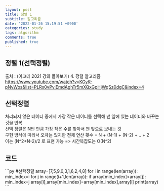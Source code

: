 ```yaml
---
layout: post
title: 정렬 1
subtitle: 알고리즘
date: '2022-01-26 15:19:51 +0900'
categories: study
tags: algorithm
comments: true
published: true
---
```

## 정렬 1(선택정렬)
출처 : (이코테 2021 강의 몰아보기) 4. 정렬 알고리즘 <br>
<a href="https://www.youtube.com/watch?v=KGyK-pNvWos&list=PLRx0vPvlEmdAghTr5mXQxGpHjWqSz0dgC&index=4">https://www.youtube.com/watch?v=KGyK-pNvWos&list=PLRx0vPvlEmdAghTr5mXQxGpHjWqSz0dgC&index=4</a><br>
<h2>선택정렬</h2>
처리되지 않은 데이터 중에서 가장 작은 데이터를 선택해 맨 앞에 있는 데이터와 바꾸는 것을 반복<br>
선택 정렬은 N번 만큼 가장 작은 수를 찾아서 맨 앞으로 보내는 것<br>
구현 방식에 따라서 오차는 있지만 전체 연산 횟수 = N + (N-1) + (N-2) + .. + 2<br>
이는 (N^2+N-2)/2 로 표현 가능 => 시간복잡도는 O(N^2)<br>
<h2>코드</h2>
```py
#선택정렬
array=[7,5,9,0,3,1,6,2,4,8]
for i in range(len(array)):
    min_index=i
    for j in range(i+1,len(array)):
        if array[min_index]>array[j]:
            min_index=j
    array[i],array[min_index]=array[min_index],array[i]
print(array)
```


